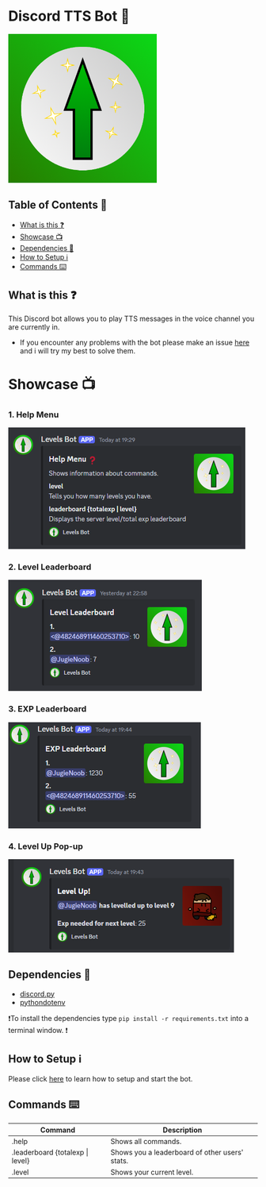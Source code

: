 # Discord TTS Bot 🎤

<img src="imgs/LevelsBot.png" width=300>

## Table of Contents 📝
- [What is this ❓](#what-is-this-question)
- [Showcase 📺](#showcase-tv)
- [Dependencies 📃](#dependencies-page_with_curl)
- [How to Setup ℹ️](#how-to-setup-information_source)
- [Commands ⌨️](#commands-keyboard)

##  What is this :question:

This Discord bot allows you to play TTS messages in the voice channel you are currently in.

- If you encounter any problems with the bot please make an issue [here](https://github.com/JugieNoob/Discord-Levels-Bot/issues) and i will try my best to solve them.

# Showcase :tv:
### 1. Help Menu
![Configuring the TTS channel](/imgs/1.png)

### 2. Level Leaderboard
![Checking which TTS channel is configured](/imgs/2.png)

### 3. EXP Leaderboard
![Using the TTS command](/imgs/3.png)

### 4. Level Up Pop-up
![Sending messages in the configured TTS channel](/imgs/4.png)

## Dependencies :page_with_curl:
- [discord.py](https://discordpy.readthedocs.io/en/stable/)
- [pythondotenv](https://pypi.org/project/python-dotenv/)

❗To install the dependencies type ``pip install -r requirements.txt`` into a terminal window. ❗

## How to Setup :information_source:

Please click [here](https://github.com/JugieNoob/Simple-Discord-Mod-Bot/blob/main/Setup.md) to learn how to setup and start the bot.


## Commands :keyboard:

Command|Description
-|-
.help | Shows all commands.
.leaderboard  {totalexp \| level} | Shows you a leaderboard of other users' stats.
.level | Shows your current level.